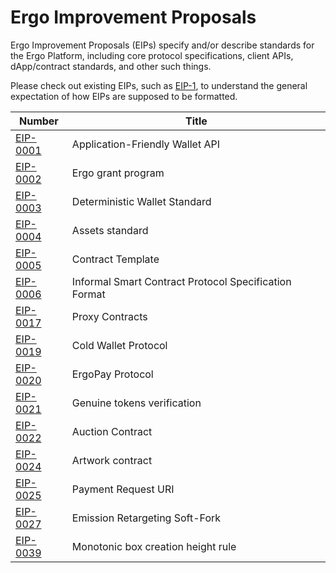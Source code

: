 # Ergo Improvement Proposals

Ergo Improvement Proposals (EIPs) specify and/or describe standards for the Ergo Platform, including core protocol specifications, client APIs, dApp/contract standards, and other such things.

Please check out existing EIPs, such as [EIP-1](eip-0001.md), to understand the general expectation of how EIPs are supposed to be formatted.

| Number | Title |
| ---  | ---  |
| [EIP-0001](eip-0001.md) | Application-Friendly Wallet API |
| [EIP-0002](eip-0002.md) | Ergo grant program |
| [EIP-0003](eip-0003.md) | Deterministic Wallet Standard |
| [EIP-0004](eip-0004.md) | Assets standard |
| [EIP-0005](eip-0005.md) | Contract Template |
| [EIP-0006](eip-0006.md) | Informal Smart Contract Protocol Specification Format |
| [EIP-0017](eip-0017.md) | Proxy Contracts |
| [EIP-0019](eip-0019.md) | Cold Wallet Protocol |
| [EIP-0020](eip-0020.md) | ErgoPay Protocol |
| [EIP-0021](eip-0021.md) | Genuine tokens verification |
| [EIP-0022](eip-0022.md) | Auction Contract |
| [EIP-0024](eip-0024.md) | Artwork contract |
| [EIP-0025](eip-0025.md) | Payment Request URI |
| [EIP-0027](eip-0027.md) | Emission Retargeting Soft-Fork |
| [EIP-0039](eip-0039.md) | Monotonic box creation height rule |